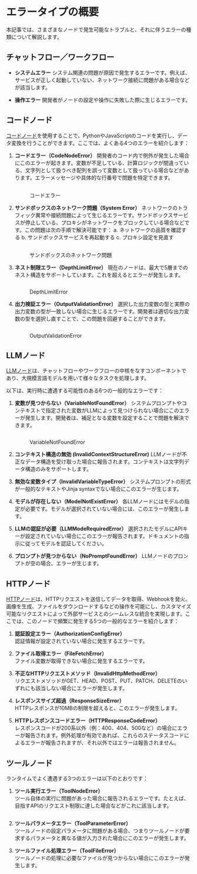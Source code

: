 # エラータイプの概要

本記事では、さまざまなノードで発生可能なトラブルと、それに伴うエラーの種類について解説します。

## チャットフロー／ワークフロー

* **システムエラー**
  システム関連の問題が原因で発生するエラーです。例えば、サービスが正しく起動していない、ネットワーク接続に問題がある場合などが該当します。

* **操作エラー**
  開発者がノードの設定や操作に失敗した際に生じるエラーです。

## コードノード
[コードノード](../node/code.md)を使用することで、PythonやJavaScriptのコードを実行し、データ変換を行うことができます。ここでは、よくある4つのエラーを紹介します：

1. **コードエラー（CodeNodeError）**
   開発者のコード内で例外が発生した場合にこのエラーが起きます。変数が不足している、計算ロジックが間違っている、文字列として扱うべき配列を誤って変数として扱っている場合などがあります。エラーメッセージや具体的な行番号で問題を特定できます。

   <figure><img src="https://assets-docs.dify.ai/2024/12/c86b11af7f92368180ea1bac38d77083.png" alt=""><figcaption><p>コードエラー</p></figcaption></figure>

2. **サンドボックスのネットワーク問題（System Error）**
   ネットワークのトラフィック異常や接続問題によって生じるエラーです。サンドボックスサービスが停止している、プロキシがネットワークをブロックしている場合などです。この問題は次の手順で解決可能です：
   a. ネットワークの品質を確認する
   b. サンドボックスサービスを再起動する
   c. プロキシ設定を見直す

   <figure><img src="https://assets-docs.dify.ai/2024/12/d95007adf67c4f232e46ec455c348e2c.PNG" alt=""><figcaption><p>サンドボックスのネットワーク問題</p></figcaption></figure>

3. **ネスト制限エラー（DepthLimitError）**
   現在のノードは、最大で5層までのネスト構造をサポートしています。これを超えるとエラーが発生します。

   <figure><img src="https://assets-docs.dify.ai/2024/12/5649d52a6e80ddd4180b336266701f7b.png" alt=""><figcaption><p>DepthLimitError</p></figcaption></figure>

4. **出力検証エラー（OutputValidationError）**
   選択した出力変数の型と実際の出力変数の型が一致しない場合に生じるエラーです。開発者は適切な出力変数の型を選択し直すことで、この問題を回避することができます。

   <figure><img src="https://assets-docs.dify.ai/2024/12/ab8cae01a590b037017dfe9ea4dbbb8b.png" alt=""><figcaption><p>OutputValidationError</p></figcaption></figure>

## LLMノード

[LLMノード](../node/llm.md)は、チャットフローやワークフローの中核をなすコンポーネントであり、大規模言語モデルを用いて様々なタスクを処理します。

以下は、実行時に遭遇する可能性のある6つの一般的なエラーです：

1. **変数が見つからない（VariableNotFoundError）**
   システムプロンプトやコンテキストで指定された変数がLLMによって見つけられない場合にこのエラーが発生します。開発者は、補足となる変数を設定することで問題を解決できます。

   <figure><img src="https://assets-docs.dify.ai/2024/12/f20c5fbde345144de6183374ab277662.png" alt=""><figcaption><p>VariableNotFoundError</p></figcaption></figure>

2. **コンテキスト構造の無効 (InvalidContextStructureError)**
   LLMノードが不正なデータ構造を受け取った場合に報告されます。コンテキストは文字列データ構造のみをサポートします。

3. **無効な変数タイプ（InvalidVariableTypeError）**
   システムプロンプトの形式が一般的なテキストやJinja syntaxでない場合にこのエラーが生じます。

4. **モデルが存在しない（ModelNotExistError）**
   各LLMノードにはモデルの指定が必要です。モデルが選択されていない場合には、このエラーが発生します。

5. **LLMの認証が必要（LLMModeRequiredError）**
   選択されたモデルにAPIキーが設定されていない場合にこのエラーが報告されます。ドキュメントの指示に従ってモデルを認証してください。

6. **プロンプトが見つからない（NoPromptFoundError）**
   LLMノードのプロンプトが空の場合、エラーが生じます。

## HTTPノード

[HTTPノード](../node/http-request.md)は、HTTPリクエストを送信してデータを取得、Webhookを発火、画像を生成、ファイルをダウンロードするなどの操作を可能にし、カスタマイズ可能なリクエストによって外部サービスとのシームレスな統合を実現します。ここでは、このノードで頻繁に発生する5つの一般的なエラーを紹介します：

1. **認証設定エラー（AuthorizationConfigError）**  
   認証情報が設定されていない場合に発生するエラーです。

2. **ファイル取得エラー（FileFetchError）**  
   ファイル変数が取得できない場合に発生するエラーです。

3. **不正なHTTPリクエストメソッド（InvalidHttpMethodError）**  
   リクエストメソッドがGET、HEAD、POST、PUT、PATCH、DELETEのいずれにも該当しない場合にエラーが発生します。

4. **レスポンスサイズ超過（ResponseSizeError）**  
   HTTPレスポンスが10MBの制限を超えると、このエラーが発生します。

5. **HTTPレスポンスコードエラー（HTTPResponseCodeError）**  
   レスポンスコードが200系以外（例：400、404、500など）の場合にエラーが報告されます。例外処理が有効であれば、これらのステータスコードによるエラーが報告されますが、それ以外ではエラーは報告されません。

## ツールノード

ランタイムでよく遭遇する3つのエラーは以下のとおりです：

1. **ツール実行エラー（ToolNodeError）**  
   ツール自体の実行に問題があった場合に報告されるエラーです。たとえば、目指すAPIのリクエスト制限に達した場合などがこれに該当します。

   <figure><img src="https://assets-docs.dify.ai/2024/12/84af0831b7cb23e64159dfbba80e9b28.jpg" alt=""><figcaption></figcaption></figure>

2. **ツールパラメータエラー（ToolParameterError）**  
   ツールノードの設定パラメータに問題がある場合、つまりツールノードが要求するパラメータと異なる値が入力された場合にこのエラーが発生します。

3. **ツールファイル処理エラー（ToolFileError）**  
   ツールノードの処理に必要なファイルが見つからない場合にこのエラーが発生します。